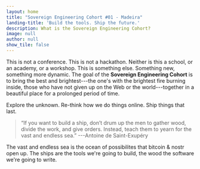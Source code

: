 ```yaml
---
layout: home
title: "Sovereign Engineering Cohort #01 - Madeira"
landing-title: 'Build the tools. Ship the future.'
description: What is the Sovereign Engineering Cohort?
image: null
author: null
show_tile: false
---
```


This is not a conference. This is not a hackathon. Neither is this a school, or
an academy, or a workshop. This is something else. Something new, something more
dynamic. The goal of the **Sovereign Engineering Cohort** is to bring the best
and brightest---the one's with the brightest fire burning inside, those who have
not given up on the Web or the world---together in a beautiful place for a
prolonged period of time.

Explore the unknown. Re-think how we do things online. Ship things that last.

> “If you want to build a ship, don’t drum up the men to gather wood, divide the
work, and give orders. Instead, teach them to yearn for the vast and endless
sea.” ---Antoine de Saint-Exupéry

The vast and endless sea is the ocean of possibilites that bitcoin & nostr open
up. The ships are the tools we're going to build, the wood the software we're
going to write.
